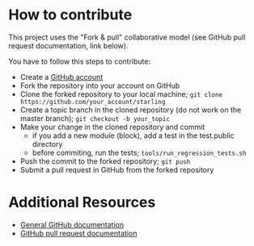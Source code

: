 # How to contribute

This project uses the "Fork & pull" collaborative model (see GitHub pull request documentation, link below).

You have to follow this steps to contribute:
* Create a [GitHub account](https://github.com)
* Fork the repository into your account on GitHub
* Clone the forked repository to your local machine; `git clone https://github.com/your_account/starling`
* Create a topic branch in the cloned repository (do not work on the master branch); `git checkout -b your_topic`
* Make your change in the cloned repository and commit
  * if you add a new module (block), add a test in the test.public directory
  * before commiting, run the tests; `tools/run_regression_tests.sh`
* Push the commit to the forked repository; `git push`
* Submit a pull request in GitHub from the forked repository

# Additional Resources

* [General GitHub documentation](http://help.github.com/)
* [GitHub pull request documentation](https://help.github.com/articles/using-pull-requests)

